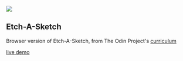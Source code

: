![](https://dl.dropboxusercontent.com/s/cgqib3xcvuapams/E-S.jpg)

## Etch-A-Sketch
Browser version of Etch-A-Sketch, from The Odin Project's [curriculum](https://www.theodinproject.com/courses/web-development-101/lessons/etch-a-sketch-project)

[live demo](https://msgabriel.github.io/etch-a-sketch/)
